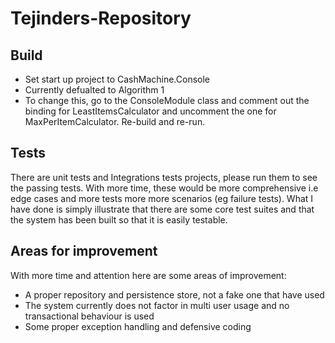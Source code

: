 # Tejinders-Repository

<h2> Build </h2>

<ul>
  <li>Set start up project to CashMachine.Console</li>
  <li>Currently defualted to Algorithm 1</li>
  <li>To change this, go to the ConsoleModule class and comment out the binding for LeastItemsCalculator and uncomment the one for
      MaxPerItemCalculator. Re-build and re-run.</li>
</ul>

<h2> Tests </h2>

There are unit tests and Integrations tests projects, please run them to see the passing tests. With more time, these would be more 
comprehensive i.e edge cases and more tests more more scenarios (eg failure tests). What I have done is simply illustrate that there are some
core test suites and that the system has been built so that it is easily testable.

<h2> Areas for improvement </h2>

With more time and attention here are some areas of improvement:

<ul>
  <li>A proper repository and persistence store, not a fake one that have used</li>
  <li>The system currently does not factor in multi user usage and no transactional behaviour is used</li>
  <li>Some proper exception handling and defensive coding</li>
</ul>

